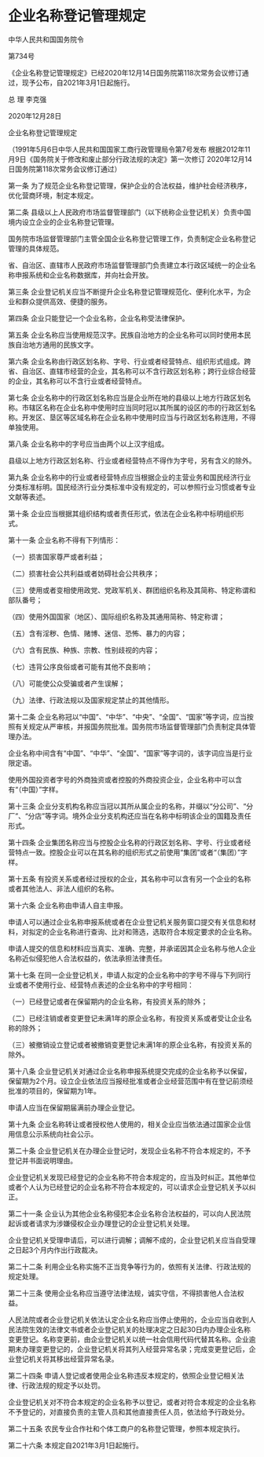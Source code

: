 # 企业名称登记管理规定

中华人民共和国国务院令

第734号

《企业名称登记管理规定》已经2020年12月14日国务院第118次常务会议修订通过，现予公布，自2021年3月1日起施行。

总 理 李克强

2020年12月28日

企业名称登记管理规定

（1991年5月6日中华人民共和国国家工商行政管理局令第7号发布 根据2012年11月9日《国务院关于修改和废止部分行政法规的决定》第一次修订
2020年12月14日国务院第118次常务会议修订通过）

第一条 为了规范企业名称登记管理，保护企业的合法权益，维护社会经济秩序，优化营商环境，制定本规定。

第二条 县级以上人民政府市场监督管理部门（以下统称企业登记机关）负责中国境内设立企业的企业名称登记管理。

国务院市场监督管理部门主管全国企业名称登记管理工作，负责制定企业名称登记管理的具体规范。

省、自治区、直辖市人民政府市场监督管理部门负责建立本行政区域统一的企业名称申报系统和企业名称数据库，并向社会开放。

第三条 企业登记机关应当不断提升企业名称登记管理规范化、便利化水平，为企业和群众提供高效、便捷的服务。

第四条 企业只能登记一个企业名称，企业名称受法律保护。

第五条 企业名称应当使用规范汉字。民族自治地方的企业名称可以同时使用本民族自治地方通用的民族文字。

第六条
企业名称由行政区划名称、字号、行业或者经营特点、组织形式组成。跨省、自治区、直辖市经营的企业，其名称可以不含行政区划名称；跨行业综合经营的企业，其名称可以不含行业或者经营特点。

第七条
企业名称中的行政区划名称应当是企业所在地的县级以上地方行政区划名称。市辖区名称在企业名称中使用时应当同时冠以其所属的设区的市的行政区划名称。开发区、垦区等区域名称在企业名称中使用时应当与行政区划名称连用，不得单独使用。

第八条 企业名称中的字号应当由两个以上汉字组成。

县级以上地方行政区划名称、行业或者经营特点不得作为字号，另有含义的除外。

第九条 企业名称中的行业或者经营特点应当根据企业的主营业务和国民经济行业分类标准标明。国民经济行业分类标准中没有规定的，可以参照行业习惯或者专业文献等表述。

第十条 企业应当根据其组织结构或者责任形式，依法在企业名称中标明组织形式。

第十一条 企业名称不得有下列情形：

（一）损害国家尊严或者利益；

（二）损害社会公共利益或者妨碍社会公共秩序；

（三）使用或者变相使用政党、党政军机关、群团组织名称及其简称、特定称谓和部队番号；

（四）使用外国国家（地区）、国际组织名称及其通用简称、特定称谓；

（五）含有淫秽、色情、赌博、迷信、恐怖、暴力的内容；

（六）含有民族、种族、宗教、性别歧视的内容；

（七）违背公序良俗或者可能有其他不良影响；

（八）可能使公众受骗或者产生误解；

（九）法律、行政法规以及国家规定禁止的其他情形。

第十二条
企业名称冠以“中国”、“中华”、“中央”、“全国”、“国家”等字词，应当按照有关规定从严审核，并报国务院批准。国务院市场监督管理部门负责制定具体管理办法。

企业名称中间含有“中国”、“中华”、“全国”、“国家”等字词的，该字词应当是行业限定语。

使用外国投资者字号的外商独资或者控股的外商投资企业，企业名称中可以含有“（中国）”字样。

第十三条 企业分支机构名称应当冠以其所从属企业的名称，并缀以“分公司”、“分厂”、“分店”等字词。境外企业分支机构还应当在名称中标明该企业的国籍及责任形式。

第十四条 企业集团名称应当与控股企业名称的行政区划名称、字号、行业或者经营特点一致。控股企业可以在其名称的组织形式之前使用“集团”或者“（集团）”字样。

第十五条 有投资关系或者经过授权的企业，其名称中可以含有另一个企业的名称或者其他法人、非法人组织的名称。

第十六条 企业名称由申请人自主申报。

申请人可以通过企业名称申报系统或者在企业登记机关服务窗口提交有关信息和材料，对拟定的企业名称进行查询、比对和筛选，选取符合本规定要求的企业名称。

申请人提交的信息和材料应当真实、准确、完整，并承诺因其企业名称与他人企业名称近似侵犯他人合法权益的，依法承担法律责任。

第十七条 在同一企业登记机关，申请人拟定的企业名称中的字号不得与下列同行业或者不使用行业、经营特点表述的企业名称中的字号相同：

（一）已经登记或者在保留期内的企业名称，有投资关系的除外；

（二）已经注销或者变更登记未满1年的原企业名称，有投资关系或者受让企业名称的除外；

（三）被撤销设立登记或者被撤销变更登记未满1年的原企业名称，有投资关系的除外。

第十八条
企业登记机关对通过企业名称申报系统提交完成的企业名称予以保留，保留期为2个月。设立企业依法应当报经批准或者企业经营范围中有在登记前须经批准的项目的，保留期为1年。

申请人应当在保留期届满前办理企业登记。

第十九条 企业名称转让或者授权他人使用的，相关企业应当依法通过国家企业信用信息公示系统向社会公示。

第二十条 企业登记机关在办理企业登记时，发现企业名称不符合本规定的，不予登记并书面说明理由。

企业登记机关发现已经登记的企业名称不符合本规定的，应当及时纠正。其他单位或者个人认为已经登记的企业名称不符合本规定的，可以请求企业登记机关予以纠正。

第二十一条 企业认为其他企业名称侵犯本企业名称合法权益的，可以向人民法院起诉或者请求为涉嫌侵权企业办理登记的企业登记机关处理。

企业登记机关受理申请后，可以进行调解；调解不成的，企业登记机关应当自受理之日起3个月内作出行政裁决。

第二十二条 利用企业名称实施不正当竞争等行为的，依照有关法律、行政法规的规定处理。

第二十三条 使用企业名称应当遵守法律法规，诚实守信，不得损害他人合法权益。

人民法院或者企业登记机关依法认定企业名称应当停止使用的，企业应当自收到人民法院生效的法律文书或者企业登记机关的处理决定之日起30日内办理企业名称变更登记。名称变更前，由企业登记机关以统一社会信用代码代替其名称。企业逾期未办理变更登记的，企业登记机关将其列入经营异常名录；完成变更登记后，企业登记机关将其移出经营异常名录。

第二十四条 申请人登记或者使用企业名称违反本规定的，依照企业登记相关法律、行政法规的规定予以处罚。

企业登记机关对不符合本规定的企业名称予以登记，或者对符合本规定的企业名称不予登记的，对直接负责的主管人员和其他直接责任人员，依法给予行政处分。

第二十五条 农民专业合作社和个体工商户的名称登记管理，参照本规定执行。

第二十六条 本规定自2021年3月1日起施行。

